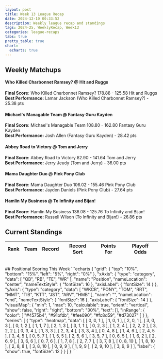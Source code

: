 ```yaml
---
layout: post
title: Week 13 League Recap
date: 2024-12-10 00:33:52
description: Weekly league recap and standings
tags: 2024-25, WeeklyRecap, Week13
categories: league-recaps
tabs: true
pretty_table: true
chart:
  echarts: true
---
```


## Weekly Matchups

#### Who Killed Charbonnet Ramsey? @ Hit and Ruggs

**Final Score:** Who Killed Charbonnet Ramsey? 178.88 - 125.58 Hit and Ruggs<br>
**Best Performance:** Lamar Jackson (Who Killed Charbonnet Ramsey?) - 25.38 pts<br>


#### Michael's Managable Team @ Fantasy Guru Kayden

**Final Score:** Michael's Managable Team 108.80 - 162.80 Fantasy Guru Kayden<br>
**Best Performance:** Josh Allen (Fantasy Guru Kayden) - 28.42 pts<br>


#### Abbey Road to Victory @ Tom and Jerry

**Final Score:** Abbey Road to Victory 82.90 - 141.64 Tom and Jerry<br>
**Best Performance:** Jerry Jeudy (Tom and Jerry) - 36.00 pts<br>


#### Mama Daughter Duo @ Pink Pony Club

**Final Score:** Mama Daughter Duo 106.02 - 155.46 Pink Pony Club<br>
**Best Performance:** Jayden Daniels (Pink Pony Club) - 27.64 pts<br>


#### Hamlin My Business  @ To Infinity and Bijan!

**Final Score:** Hamlin My Business  138.08 - 125.76 To Infinity and Bijan!<br>
**Best Performance:** Russell Wilson (To Infinity and Bijan!) - 26.86 pts<br>


## Current Standings

<table
data-click-to-select="true"
data-height="575"
data-search="false"
data-toggle="table"
data-url="{{ "/assets/json/standings/Week_13_2024_standings.json"}}">
<thead>
<tr>
<th data-field="rank" data-halign="center" data-align="center" data-sortable="true">Rank</th>
<th data-field="team" data-halign="left" data-align="left" data-sortable="true">Team</th>
<th data-field="record" data-halign="center" data-align="center" data-sortable="true" data-sort-name="record_sort">Record</th>
<th data-field="record_sort" data-sortable="true" data-visible="false">Record Sort</th>
<th data-field="points_for" data-halign="center" data-align="center" data-sortable="true">Points For</th>
<th data-field="playoff_odds" data-halign="center" data-align="center" data-sortable="true">Playoff Odds</th>
</tr>
</thead>
</table>

<br>
## Positional Scoring This Week
```echarts
{
    "grid": {
        "top": "10%",
        "bottom": "15%",
        "left": "5%",
        "right": "0%"
    },
    "xAxis": {
        "type": "category",
        "data": [
            "QB",
            "RB",
            "TE",
            "WR"
        ],
        "name": "Position",
        "nameLocation": "center",
        "nameTextStyle": {
            "fontSize": 16
        },
        "axisLabel": {
            "fontSize": 14
        }
    },
    "yAxis": {
        "type": "category",
        "data": [
            "WKCR",
            "PONY",
            "TOM",
            "RRT",
            "MMT",
            "TIB",
            "KTT",
            "JST",
            "ARV",
            "HMB"
        ],
        "name": "",
        "nameLocation": "end",
        "nameTextStyle": {
            "fontSize": 16
        },
        "axisLabel": {
            "fontSize": 14
        }
    },
    "visualMap": {
        "min": 1,
        "max": 10,
        "calculable": true,
        "orient": "vertical",
        "show": false,
        "right": "right",
        "bottom": "30%",
        "text": [],
        "inRange": {
            "color": [
                "#4575b4",
                "#91bfdb",
                "#fee090",
                "#fc8d59",
                "#d73027"
            ]
        }
    },
    "series": [
        {
            "type": "heatmap",
            "data": [
                [
                    0,
                    0,
                    1
                ],
                [
                    1,
                    0,
                    1
                ],
                [
                    2,
                    0,
                    1
                ],
                [
                    3,
                    0,
                    3
                ],
                [
                    0,
                    1,
                    2
                ],
                [
                    1,
                    1,
                    7
                ],
                [
                    2,
                    1,
                    3
                ],
                [
                    3,
                    1,
                    1
                ],
                [
                    0,
                    2,
                    3
                ],
                [
                    1,
                    2,
                    4
                ],
                [
                    2,
                    2,
                    2
                ],
                [
                    3,
                    2,
                    2
                ],
                [
                    0,
                    3,
                    4
                ],
                [
                    1,
                    3,
                    3
                ],
                [
                    2,
                    3,
                    4
                ],
                [
                    3,
                    3,
                    4
                ],
                [
                    0,
                    4,
                    8
                ],
                [
                    1,
                    4,
                    6
                ],
                [
                    2,
                    4,
                    5
                ],
                [
                    3,
                    4,
                    5
                ],
                [
                    0,
                    5,
                    7
                ],
                [
                    1,
                    5,
                    5
                ],
                [
                    2,
                    5,
                    6
                ],
                [
                    3,
                    5,
                    7
                ],
                [
                    0,
                    6,
                    5
                ],
                [
                    1,
                    6,
                    2
                ],
                [
                    2,
                    6,
                    9
                ],
                [
                    3,
                    6,
                    6
                ],
                [
                    0,
                    7,
                    6
                ],
                [
                    1,
                    7,
                    8
                ],
                [
                    2,
                    7,
                    7
                ],
                [
                    3,
                    7,
                    8
                ],
                [
                    0,
                    8,
                    10
                ],
                [
                    1,
                    8,
                    10
                ],
                [
                    2,
                    8,
                    8
                ],
                [
                    3,
                    8,
                    10
                ],
                [
                    0,
                    9,
                    9
                ],
                [
                    1,
                    9,
                    9
                ],
                [
                    2,
                    9,
                    10
                ],
                [
                    3,
                    9,
                    9
                ]
            ],
            "label": {
                "show": true,
                "fontSize": 12
            }
        }
    ]
}
```
    